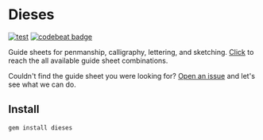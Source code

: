 Dieses
======

[![test](https://github.com/alaturka/dieses/actions/workflows/test.yml/badge.svg)](https://github.com/alaturka/dieses/actions/workflows/test.yml)
[![codebeat badge](https://codebeat.co/badges/7e57d6fa-d244-4359-a324-c4239217b749)](https://codebeat.co/projects/github-com-alaturka-dieses-master)

Guide sheets for penmanship, calligraphy, lettering, and sketching.
[Click](https://github.com/alaturka/dieses/tree/master/docs/sheets) to reach the all available guide sheet combinations.

Couldn't find the guide sheet you were looking for?  [Open an
issue](https://github.com/alaturka/dieses/issues/new/choose) and let's see what we can do.

Install
-------

```sh
gem install dieses
```
